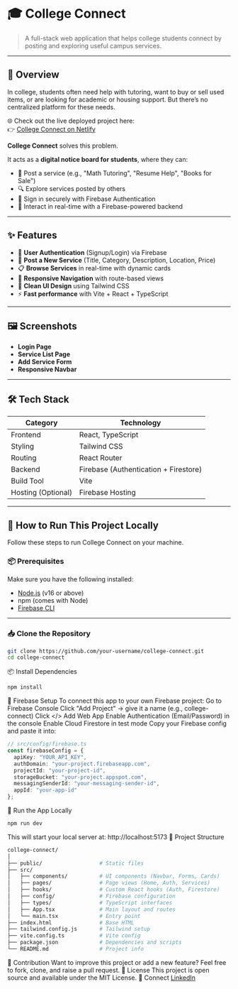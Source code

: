 # 🎓 College Connect

> A full-stack web application that helps college students connect by posting and exploring useful campus services.

---

## 📖 Overview

In college, students often need help with tutoring, want to buy or sell used items, or are looking for academic or housing support. But there’s no centralized platform for these needs.

🌐 Check out the live deployed project here:  
👉 [College Connect on Netlify](https://steady-chimera-e872af.netlify.app/)

**College Connect** solves this problem.

It acts as a **digital notice board for students**, where they can:
- 📢 Post a service (e.g., "Math Tutoring", "Resume Help", "Books for Sale")
- 🔍 Explore services posted by others
- 🔐 Sign in securely with Firebase Authentication
- 🔁 Interact in real-time with a Firebase-powered backend

---

## ✨ Features

- 🔐 **User Authentication** (Signup/Login) via Firebase
- 📄 **Post a New Service** (Title, Category, Description, Location, Price)
- 📋 **Browse Services** in real-time with dynamic cards
- 🧭 **Responsive Navigation** with route-based views
- 🎨 **Clean UI Design** using Tailwind CSS
- ⚡️ **Fast performance** with Vite + React + TypeScript

---

## 🖼️ Screenshots

- **Login Page**
- **Service List Page**
- **Add Service Form**
- **Responsive Navbar**

---

## 🛠️ Tech Stack

| Category | Technology |
|----------|------------|
| Frontend | React, TypeScript |
| Styling  | Tailwind CSS |
| Routing  | React Router |
| Backend  | Firebase (Authentication + Firestore) |
| Build Tool | Vite |
| Hosting (Optional) | Firebase Hosting |

---

## 🚀 How to Run This Project Locally

Follow these steps to run College Connect on your machine.

### 📦 Prerequisites

Make sure you have the following installed:

- [Node.js](https://nodejs.org/) (v16 or above)
- npm (comes with Node)
- [Firebase CLI](https://firebase.google.com/docs/cli)

---

### 📥 Clone the Repository

```bash
git clone https://github.com/your-username/college-connect.git
cd college-connect
```
📦 Install Dependencies
```bash
npm install
```
🔧 Firebase Setup
To connect this app to your own Firebase project:
Go to Firebase Console
Click "Add Project" → give it a name (e.g., college-connect)
Click </> Add Web App
Enable Authentication (Email/Password) in the console
Enable Cloud Firestore in test mode
Copy your Firebase config and paste it into:
```ts
// src/config/firebase.ts
const firebaseConfig = {
  apiKey: "YOUR_API_KEY",
  authDomain: "your-project.firebaseapp.com",
  projectId: "your-project-id",
  storageBucket: "your-project.appspot.com",
  messagingSenderId: "your-messaging-sender-id",
  appId: "your-app-id"
};
```
🧪 Run the App Locally
```bash
npm run dev
```
This will start your local server at: http://localhost:5173
📁 Project Structure
```bash
college-connect/
│
├── public/                  # Static files
├── src/
│   ├── components/          # UI components (Navbar, Forms, Cards)
│   ├── pages/               # Page views (Home, Auth, Services)
│   ├── hooks/               # Custom React hooks (Auth, Firestore)
│   ├── config/              # Firebase configuration
│   ├── types/               # TypeScript interfaces
│   ├── App.tsx              # Main layout and routes
│   └── main.tsx             # Entry point
├── index.html               # Base HTML
├── tailwind.config.js       # Tailwind setup
├── vite.config.ts           # Vite config
├── package.json             # Dependencies and scripts
└── README.md                # Project info
```
🙌 Contribution
Want to improve this project or add a new feature?
Feel free to fork, clone, and raise a pull request.
📄 License
This project is open source and available under the MIT License.
🔗 Connect
[LinkedIn](https://www.linkedin.com/in/harshwardhan-goyal-4aa899278)
